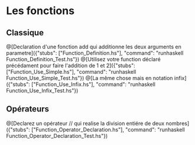 # Les fonctions
## Classique
@[Declaration d'une fonction add qui additionne les deux arguments en parametre]({"stubs": ["Function_Definition.hs"], "command": "runhaskell Function_Definition_Test.hs"})
@[Utilisez votre function déclaré précédament pour faire l'addition de 1 et 2]({"stubs": ["Function_Use_Simple.hs"], "command": "runhaskell Function_Use_Simple_Test.hs"})
@[La même chose mais en notation infix]({"stubs": ["Function_Use_Infix.hs"], "command": "runhaskell Function_Use_Infix_Test.hs"})

## Opérateurs
@[Declarez un opérateur // qui realise la division entiére de deux nombres]({"stubs": ["Function_Operator_Declaration.hs"], "command": "runhaskell Function_Operator_Declaration_Test.hs"})

